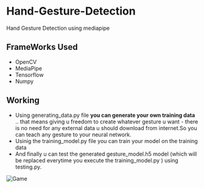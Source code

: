 # Hand-Gesture-Detection
Hand Gesture Detection using mediapipe
<h2>FrameWorks Used</h2>
<ul>
  <li>OpenCV</li>
  <li>MediaPipe</li>
  <li>Tensorflow</li>
  <li>Numpy</li>
 </ul>
<h2>Working</h2>
<ul>
  <li>
    Using generating_data.py file <b> you can generate your own training data </b> .. that means giving u freedom to create whatever gesture u want - there is no need for any external data u should download from internet.So you can teach any 
gesture to your neural network.
  </li>
  <li>
Usinig the training_model.py file you can train your model on the training data
  </li>
  <li>
And finally u can test the generated gesture_model.h5 model (which will be replaced everytime you execute the training_model.py ) using testing.py.
 </ul>
 
![Game](https://github.com/Akhil-Tony/Hand-Gesture-Detection/blob/master/preview_g.gif)

